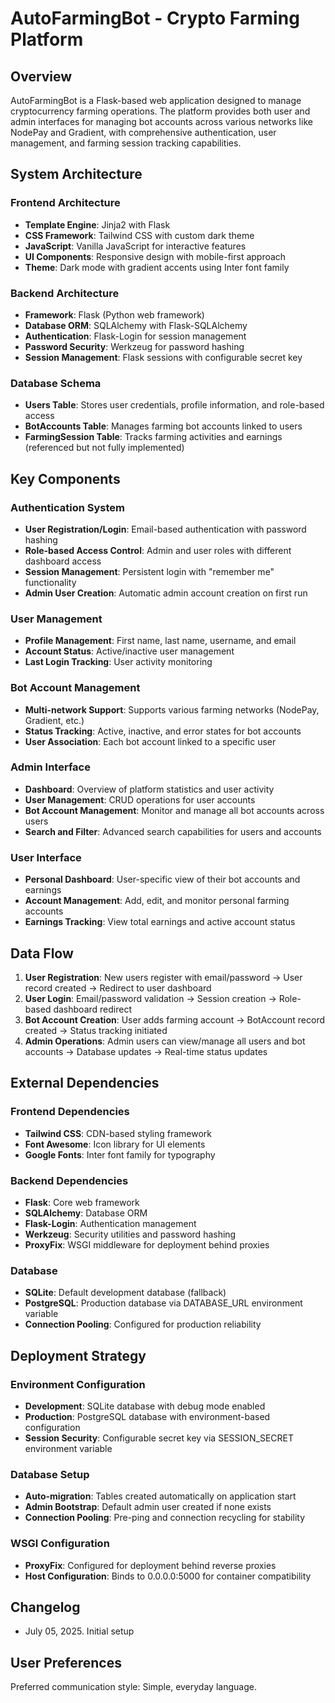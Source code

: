 # AutoFarmingBot - Crypto Farming Platform

## Overview

AutoFarmingBot is a Flask-based web application designed to manage cryptocurrency farming operations. The platform provides both user and admin interfaces for managing bot accounts across various networks like NodePay and Gradient, with comprehensive authentication, user management, and farming session tracking capabilities.

## System Architecture

### Frontend Architecture
- **Template Engine**: Jinja2 with Flask
- **CSS Framework**: Tailwind CSS with custom dark theme
- **JavaScript**: Vanilla JavaScript for interactive features
- **UI Components**: Responsive design with mobile-first approach
- **Theme**: Dark mode with gradient accents using Inter font family

### Backend Architecture
- **Framework**: Flask (Python web framework)
- **Database ORM**: SQLAlchemy with Flask-SQLAlchemy
- **Authentication**: Flask-Login for session management
- **Password Security**: Werkzeug for password hashing
- **Session Management**: Flask sessions with configurable secret key

### Database Schema
- **Users Table**: Stores user credentials, profile information, and role-based access
- **BotAccounts Table**: Manages farming bot accounts linked to users
- **FarmingSession Table**: Tracks farming activities and earnings (referenced but not fully implemented)

## Key Components

### Authentication System
- **User Registration/Login**: Email-based authentication with password hashing
- **Role-based Access Control**: Admin and user roles with different dashboard access
- **Session Management**: Persistent login with "remember me" functionality
- **Admin User Creation**: Automatic admin account creation on first run

### User Management
- **Profile Management**: First name, last name, username, and email
- **Account Status**: Active/inactive user management
- **Last Login Tracking**: User activity monitoring

### Bot Account Management
- **Multi-network Support**: Supports various farming networks (NodePay, Gradient, etc.)
- **Status Tracking**: Active, inactive, and error states for bot accounts
- **User Association**: Each bot account linked to a specific user

### Admin Interface
- **Dashboard**: Overview of platform statistics and user activity
- **User Management**: CRUD operations for user accounts
- **Bot Account Management**: Monitor and manage all bot accounts across users
- **Search and Filter**: Advanced search capabilities for users and accounts

### User Interface
- **Personal Dashboard**: User-specific view of their bot accounts and earnings
- **Account Management**: Add, edit, and monitor personal farming accounts
- **Earnings Tracking**: View total earnings and active account status

## Data Flow

1. **User Registration**: New users register with email/password → User record created → Redirect to user dashboard
2. **User Login**: Email/password validation → Session creation → Role-based dashboard redirect
3. **Bot Account Creation**: User adds farming account → BotAccount record created → Status tracking initiated
4. **Admin Operations**: Admin users can view/manage all users and bot accounts → Database updates → Real-time status updates

## External Dependencies

### Frontend Dependencies
- **Tailwind CSS**: CDN-based styling framework
- **Font Awesome**: Icon library for UI elements
- **Google Fonts**: Inter font family for typography

### Backend Dependencies
- **Flask**: Core web framework
- **SQLAlchemy**: Database ORM
- **Flask-Login**: Authentication management
- **Werkzeug**: Security utilities and password hashing
- **ProxyFix**: WSGI middleware for deployment behind proxies

### Database
- **SQLite**: Default development database (fallback)
- **PostgreSQL**: Production database via DATABASE_URL environment variable
- **Connection Pooling**: Configured for production reliability

## Deployment Strategy

### Environment Configuration
- **Development**: SQLite database with debug mode enabled
- **Production**: PostgreSQL database with environment-based configuration
- **Session Security**: Configurable secret key via SESSION_SECRET environment variable

### Database Setup
- **Auto-migration**: Tables created automatically on application start
- **Admin Bootstrap**: Default admin user created if none exists
- **Connection Pooling**: Pre-ping and connection recycling for stability

### WSGI Configuration
- **ProxyFix**: Configured for deployment behind reverse proxies
- **Host Configuration**: Binds to 0.0.0.0:5000 for container compatibility

## Changelog
- July 05, 2025. Initial setup

## User Preferences

Preferred communication style: Simple, everyday language.